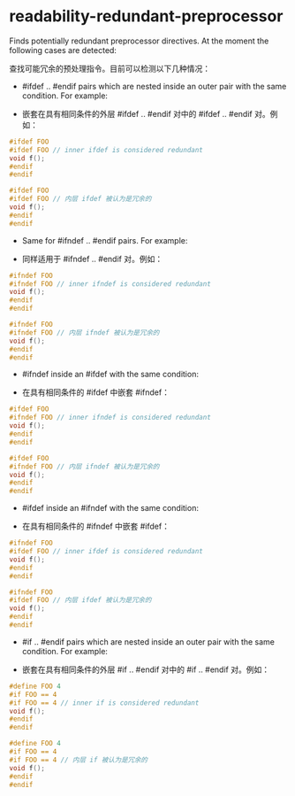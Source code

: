 # readability-redundant-preprocessor

Finds potentially redundant preprocessor directives. At the moment the following cases are detected:

查找可能冗余的预处理指令。目前可以检测以下几种情况：

- #ifdef .. #endif pairs which are nested inside an outer pair with the same condition. For example:

- 嵌套在具有相同条件的外层 #ifdef .. #endif 对中的 #ifdef .. #endif 对。例如：

```c++
#ifdef FOO
#ifdef FOO // inner ifdef is considered redundant
void f();
#endif
#endif
```

```c++
#ifdef FOO
#ifdef FOO // 内层 ifdef 被认为是冗余的
void f();
#endif
#endif
```

- Same for #ifndef .. #endif pairs. For example:

- 同样适用于 #ifndef .. #endif 对。例如：

```c++
#ifndef FOO
#ifndef FOO // inner ifndef is considered redundant
void f();
#endif
#endif
```

```c++
#ifndef FOO
#ifndef FOO // 内层 ifndef 被认为是冗余的
void f();
#endif
#endif
```

- #ifndef inside an #ifdef with the same condition:

- 在具有相同条件的 #ifdef 中嵌套 #ifndef：

```c++
#ifdef FOO
#ifndef FOO // inner ifndef is considered redundant
void f();
#endif
#endif
```

```c++
#ifdef FOO
#ifndef FOO // 内层 ifndef 被认为是冗余的
void f();
#endif
#endif
```

- #ifdef inside an #ifndef with the same condition:

- 在具有相同条件的 #ifndef 中嵌套 #ifdef：

```c++
#ifndef FOO
#ifdef FOO // inner ifdef is considered redundant
void f();
#endif
#endif
```

```c++
#ifndef FOO
#ifdef FOO // 内层 ifdef 被认为是冗余的
void f();
#endif
#endif
```

- #if .. #endif pairs which are nested inside an outer pair with the same condition. For example:

- 嵌套在具有相同条件的外层 #if .. #endif 对中的 #if .. #endif 对。例如：

```c++
#define FOO 4
#if FOO == 4
#if FOO == 4 // inner if is considered redundant
void f();
#endif
#endif
```

```c++
#define FOO 4
#if FOO == 4
#if FOO == 4 // 内层 if 被认为是冗余的
void f();
#endif
#endif
```
